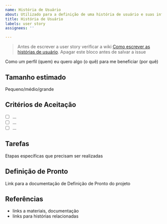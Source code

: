 ```yaml
---
name: História de Usuário
about: Utilizado para a definição de uma história de usuário e suas informações.
title: História de Usuário
labels: user story
assignees: ''

--- 
```

> Antes de escrever a user story verificar a wiki [Como escrever as histórias de usuário](https://github.com/ifspcodelab/ifspcodelab-app-bot/wiki/Como-escrever-as-hist%C3%B3rias-de-usu%C3%A1rio). Apagar este bloco antes de salvar a issue

Como um perfil (quem) 
eu quero algo (o quê) 
para me beneficiar (por quê)

## Tamanho estimado

Pequeno/médio/grande

## Critérios de Aceitação

- [ ] ...
- [ ] ...
- [ ] ...

## Tarefas

Etapas específicas que precisam ser realizadas

## Definição de Pronto

Link para a documentação de Definição de Pronto do projeto

## Referências
- links a materiais, documentação
- links para histórias relacionadas